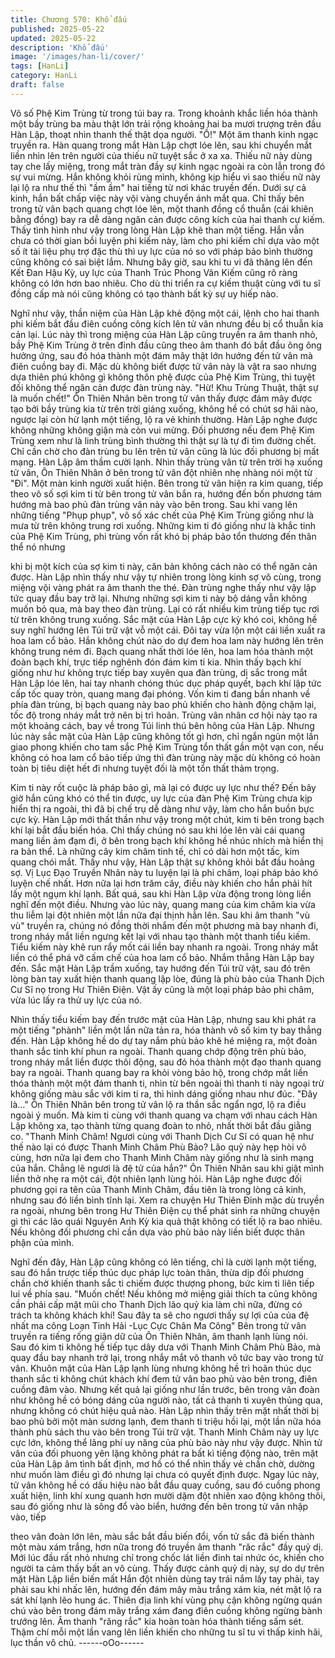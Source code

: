 ```yaml
---
title: Chương 570: Khổ đấu
published: 2025-05-22
updated: 2025-05-22
description: 'Khổ đấu'
image: '/images/han-li/cover/'
tags: [HanLi]
category: HanLi
draft: false
---
```


Vô số Phệ Kim Trùng từ trong túi bay ra. Trong khoảnh khắc liền
hóa thành một bầy trùng ba màu thật lớn trải rộng khoảng hai ba
mươi trượng trên đầu Hàn Lập, thoạt nhìn thanh thế thật dọa
người.
"Ồ!" Một âm thanh kinh ngạc truyền ra.
Hàn quang trong mắt Hàn Lập chợt lóe lên, sau khi chuyển mắt
liền nhìn lên trên người của thiếu nữ tuyệt sắc ở xa xa.
Thiếu nữ này dùng tay che lấy miệng, trong mắt tràn đầy sự kinh
ngạc ngoài ra còn lẫn trong đó sự vui mừng.
Hắn không khỏi rùng mình, không kịp hiểu vì sao thiếu nữ này lại
lộ ra như thế thì "ầm ầm" hai tiếng từ nơi khác truyền đến.
Dưới sự cả kinh, hắn bất chấp việc này vội vàng chuyển ánh mắt
qua.
Chỉ thấy bên trong tử vân bạch quang chợt lóe lên, một thanh
đồng cổ thuẫn (cái khiên bằng đồng) bay ra dễ dàng ngăn cản
được công kích của hai thanh cự kiếm.
Thấy tình hình như vậy trong lòng Hàn Lập khẽ than một tiếng.
Hắn vẫn chưa có thời gian bồi luyện phi kiếm này, làm cho phi
kiếm chỉ dựa vào một số ít tài liệu phụ trợ đặc thù thì uy lực của
nó so với pháp bảo bình thường cũng không có sai biệt lắm.
Nhưng bây giờ, sau khi tu vi đã thăng lên đến Kết Đan Hậu Kỳ, uy
lực của Thanh Trúc Phong Vân Kiếm cũng rõ ràng không có lớn
hơn bao nhiêu. Cho dù thi triển ra cự kiếm thuật cùng với tu sĩ
đồng cấp mà nói cũng không có tạo thành bất kỳ sự uy hiếp nào.

Nghĩ như vậy, thần niệm của Hàn Lập khẻ động một cái, lệnh cho
hai thanh phi kiếm bắt đầu điên cuồng công kích lên tử vân nhưng
đều bị cổ thuẫn kia cản lại.
Lúc này thì trong miệng của Hàn Lập cũng truyền ra âm thanh
nhỏ, bầy Phệ Kim Trùng ở trên đỉnh đầu cũng theo âm thanh đó
bắt đầu ông ông hưởng ứng, sau đó hóa thành một đám mây thật
lớn hướng đến tử vân mà điên cuồng bay đi.
Mặc dù không biết được tử vân này là vật ra sao nhưng dựa thiên
phú không gì không thôn phệ được của Phệ Kim Trùng, thì tuyệt
đối không thể ngăn cản được đàn trùng này.
"Hừ! Khu Trùng Thuật, thật sự là muốn chết!" Ôn Thiên Nhân bên
trong tử vân thấy được đám mây được tạo bởi bầy trùng kia từ
trên trời giáng xuống, không hề có chút sợ hãi nào, ngược lại còn
hừ lạnh một tiếng, lộ ra vẻ khinh thường.
Hàn Lập nghe được không những không giận mà còn vui mừng.
Đối phương nếu đem Phệ Kim Trùng xem như là linh trùng bình
thường thì thật sự là tự đi tìm đường chết. Chỉ cần chờ cho đàn
trùng bu lên trên tử vân cũng là lúc đối phương bị mất mạng.
Hàn Lập âm thầm cười lạnh. Nhìn thấy trùng vân từ trên trời hạ
xuống tử vân, Ôn Thiên Nhân ở bên trong tử vân đột nhiên nhẹ
nhàng nói một từ "Đi".
Một màn kinh người xuất hiện.
Bên trong tử vân hiện ra kim quang, tiếp theo vô số sợi kim ti từ
bên trong tử vân bắn ra, hướng đến bốn phương tám hướng mà
bao phủ đàn trùng vân này vào bên trong.
Sau khi vang lên những tiếng "Phụp phụp", vô số xác chết của
Phệ Kim Trùng giống như là mưa từ trên không trung rơi xuống.
Những kim ti đó giống như là khắc tinh của Phệ Kim Trùng, phi
trùng vốn rất khó bị pháp bảo tổn thương đến thân thể nó nhưng

khi bị một kích của sợ kim ti này, căn bản không cách nào có thể
ngăn cản được.
Hàn Lập nhìn thấy như vậy tự nhiên trong lòng kinh sợ vô cùng,
trong miệng vội vàng phát ra âm thanh the thé.
Đàn trùng nghe thấy như vậy lập tức quay đầu bay trở lại.
Nhưng những sợi kim ti này bộ dáng vẫn không muốn bỏ qua, mà
bay theo đàn trùng. Lại có rất nhiều kim trùng tiếp tục rơi từ trên
không trung xuống.
Sắc mặt của Hàn Lập cực kỳ khó coi, không hề suy nghĩ hướng
lên Túi trữ vật vỗ một cái. Đôi tay vừa lộn một cái liền xuất ra hoa
lam cổ bảo.
Hắn không chút nào do dự đem hoa lam này hướng lên trên
không trung ném đi.
Bạch quang nhất thời lóe lên, hoa lam hóa thành một đoàn bạch
khí, trực tiếp nghênh đón đám kim ti kia.
Nhìn thấy bạch khí giống như hư không trực tiếp bay xuyên qua
đàn trùng, dị sắc trong mắt Hàn Lập lóe lên, hai tay nhanh chóng
thúc dục pháp quyết, bạch khí lập tức cấp tốc quay tròn, quang
mang đại phóng.
Vốn kim ti đang bắn nhanh về phía đàn trùng, bị bạch quang này
bao phủ khiến cho hành động chậm lại, tốc độ trong nháy mắt trở
nên bị trì hoãn.
Trùng vân nhân cơ hội này tạo ra một khoảng cách, bay về trong
Túi linh thú bên hông của Hàn Lập.
Nhưng lúc này sắc mặt của Hàn Lập cũng không tốt gì hơn, chỉ
ngắn ngủn một lần giao phong khiến cho tam sắc Phệ Kim Trùng
tổn thất gần một vạn con, nếu không có hoa lam cổ bảo tiếp ứng
thì đàn trùng này mặc dù không có hoàn toàn bị tiêu diệt hết đi
nhưng tuyệt đối là một tổn thất thảm trọng.

Kim ti này rốt cuộc là pháp bảo gì, mà lại có được uy lực như thế?
Đến bây giờ hắn cũng khó có thể tin được, uy lực của đàn Phệ
Kim Trùng chưa kịp hiển thị ra ngoài, thì đã bị chế trụ dễ dàng
như vậy, làm cho hắn buồn bực cực kỳ.
Hàn Lập mới thất thần như vậy trong một chút, kim ti bên trong
bạch khí lại bắt đầu biến hóa.
Chỉ thấy chúng nó sau khi lóe lên vài cái quang mang liền ảm
đạm đi, ở bên trong bạch khí không hề nhúc nhích mà hiển thị ra
bản thể. Là những cây kim châm tinh tế, chỉ có dài hơn một tấc,
kim quang chói mắt.
Thấy như vậy, Hàn Lập thật sự không khỏi bắt đầu hoảng sợ.
Vị Lục Đạo Truyền Nhân này tu luyện lại là phi châm, loại pháp
bảo khó luyện chế nhất. Hơn nữa lại hơn trăm cây, điều này khiến
cho hắn phải hít lấy một ngụm khí lạnh.
Bất quá, sau khi Hàn Lập vừa động trong lòng liền nghĩ đến một
điều.
Nhưng vào lúc này, quang mang của kim châm kia vừa thu liễm
lại đột nhiên một lần nữa đại thịnh hẳn lên.
Sau khi âm thanh "vù vù" truyền ra, chúng nó đồng thời nhắm đến
một phương mà bay nhanh đi, trong nháy mắt liền ngưng kết lại
với nhau tạo thành một thanh tiểu kiếm.
Tiểu kiếm này khẽ run rẩy mốt cái liền bay nhanh ra ngoài. Trong
nháy mắt liền có thể phá vỡ cấm chế của hoa lam cổ bảo. Nhắm
thẳng Hàn Lập bay đến.
Sắc mặt Hàn Lập trầm xuống, tay hướng đến Túi trữ vật, sau đó
trên lòng bàn tay xuất hiện thanh quang lập lòe, đúng là phù bảo
của Thanh Dịch Cư Sĩ nọ trong Hư Thiên Điện.
Vật ấy cũng là một loại pháp bảo phi châm, vừa lúc lấy ra thử uy
lực của nó.

Nhìn thấy tiểu kiếm bay đến trước mặt của Hàn Lập, nhưng sau
khi phát ra một tiếng "phành" liền một lần nữa tản ra, hóa thành
vô số kim ty bay thẳng đến.
Hàn Lập không hề do dự tay nắm phù bảo khẽ hé miệng ra, một
đoàn thanh sắc tinh khí phun ra ngoài.
Thanh quang chớp động trên phù bảo, trong nháy mắt liền được
thôi động, sau đó hóa thành một đạo thanh quang bay ra ngoài.
Thanh quang bay ra khỏi vòng bảo hộ, trong chớp mắt liền thóa
thành một một đám thanh ti, nhìn từ bên ngoài thì thanh ti này
ngoại trừ không giống màu sắc với kim ti ra, thì hình dáng giống
nhau như đúc.
"Đây là…" Ôn Thiên Nhân bên trong tử vân lộ ra thần sắc ngẩn
ngơ, lộ ra điều ngoài ý muốn.
Mà kim ti cùng với thanh quang va chạm với nhau cách Hàn Lập
không xa, tạo thành từng quang đoàn to nhỏ, nhất thời bắt đầu
giằng co.
"Thanh Minh Châm! Ngươi cùng với Thanh Dịch Cư Sĩ có quan hệ
như thế nào lại có được Thanh Minh Châm Phù Bảo? Lão quỷ
này hẹp hòi vô cùng, hơn nữa lại đem cho Thanh Minh Châm này
giống như là sinh mạng của hắn. Chẳng lẽ ngươi là đệ tử của
hắn?" Ôn Thiên Nhân sau khi giật mình liền thở nhẹ ra một cái,
đột nhiên lạnh lùng hỏi.
Hàn Lập nghe được đối phương gọi ra tên của Thanh Minh
Châm, đầu tiên là trong lòng cả kinh, nhưng sau đó liền bình tĩnh
lại.
Xem ra chuyện Hư Thiên Đỉnh mặc dù truyền ra ngoài, nhưng
bên trong Hư Thiên Điện cụ thể phát sinh ra những chuyện gì thì
các lão quái Nguyên Anh Kỳ kia quả thật không có tiết lộ ra bao
nhiêu. Nếu không đối phương chỉ cần dựa vào phù bảo này liền
biết được thân phận của mình.

Nghĩ đến đây, Hàn Lập cũng không có lên tiếng, chỉ là cười lạnh
một tiếng, sau đó hắn trược tiếp thúc dục pháp lực toàn thân,
thừa dịp đối phương chần chờ khiến thanh sắc ti chiếm được
thượng phong, bức kim ti liên tiếp lui về phía sau.
"Muốn chết! Nếu không mở miệng giải thích ta cũng không cần
phải cấp mặt mũi cho Thanh Dịch lão quỷ kia làm chi nữa, đừng
có trách ta không khách khí! Sau đây ta sẽ cho ngươi thấy sự lợi
của của đệ nhất ma công Loạn Tinh Hải -Lục Cực Chân Ma
Công" Bên trong tử vân truyền ra tiếng rống giận dữ của Ôn Thiên
Nhân, âm thanh lạnh lùng nói.
Sau đó kim ti không hề tiếp tục dây dưa với Thanh Minh Châm
Phù Bảo, mà quay đầu bay nhanh trở lại, trong nhắy mắt vô thanh
vô tức bay vào trong tử vân.
Khuôn mặt của Hàn Lập lạnh lùng nhưng không hề trì hoãn thúc
dục thanh sắc ti không chút khách khí đem tử vân bao phủ vào
bên trong, điên cuồng đâm vào.
Nhưng kết quả lại giống như lần trước, bên trong vân đoàn như
không hề có bóng dáng của người nào, tất cả thanh ti xuyên
thủng qua, nhưng không có chút hiệu quả nào.
Hàn Lập nhìn thấy trên mặt nhất thời bị bao phủ bởi một màn
sương lạnh, đem thanh ti triệu hồi lại, một lần nữa hóa thành phù
sách thu vào bên trong Túi trữ vật.
Thanh Minh Châm này uy lực cực lớn, không thể lãng phí uy
năng của phù bảo này như vậy được.
Nhìn tử vân của đối phuong yên lặng không phát ra bất kì tiếng
động nào, trên mặt của Hàn Lập âm tình bất định, mơ hồ có thể
nhìn thấy vẻ chần chờ, dường như muốn làm điều gì đó nhưng lại
chưa có quyết định được.
Ngay lúc này, tử vân không hề có dấu hiệu nào bắt đầu quay
cuồng, sau đó cuồng phong xuất hiện, linh khí xung quanh hơn
mười dặm đột nhiên xao động không thôi, sau đó giống như là
sông đổ vào biển, hướng đến bên trong tử vân nhập vào, tiếp

theo vân đoàn lớn lên, màu sắc bắt đầu biến đổi, vốn tử sắc đã
biến thành một màu xám trắng, hơn nữa trong đó truyền âm
thanh "răc rắc" đầy quỷ dị. Mới lúc đầu rất nhỏ nhưng chỉ trong
chốc lát liền đinh tai nhức óc, khiến cho người ta cảm thấy bất an
vô cùng.
Thấy được cảnh quỷ dị này, sự do dự trên mặt Hàn Lập liền biến
mất
Hắn đột nhiên dùng tay trái nắm lấy tay phải, tay phải sau khi
nhấc lên, hướng đến đám mây màu trắng xám kia, nét mặt lộ ra
sát khí lạnh lẽo hung ác.
Thiên địa linh khí vùng phụ cận không ngừng quán chú vào bên
trong đám mây trắng xám đang điên cuồng không ngừng bành
trướng lên. Âm thanh "răng rắc" kia hoàn toàn hóa thành tiếng
sấm sét. Thậm chí mỗi một lần vang lên liền khiến cho những tu
sĩ tu vi thấp kinh hãi, lục thần vô chủ.
------oOo------
